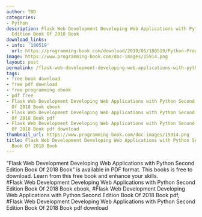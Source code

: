 ```yaml
---
author: TBD
categories:
- Python
description: Flask Web Development Developing Web Applications with Python Second
  Edition Book Of 2018 Book
download_links:
- info: '180519'
  url: https://programming-book.com/download/2019/05/180519/Python-Programming123uo00es0220.pdf
image: https://www.programming-book.com/doc-images/15914.png
layout: post
permalink: /flask-web-development-developing-web-applications-with-python-second-edition-boo.html
tags:
- free book download
- free pdf download
- free programming ebook
- pdf free
- Flask Web Development Developing Web Applications with Python Second Edition Book
  Of 2018 Book ebook
- Flask Web Development Developing Web Applications with Python Second Edition Book
  Of 2018 Book pdf
- Flask Web Development Developing Web Applications with Python Second Edition Book
  Of 2018 Book pdf download
thumbnail_url: https://www.programming-book.com/doc-images/15914.png
title: Flask Web Development Developing Web Applications with Python Second Edition
  Book Of 2018 Book
---
```


 
<div class="item-desc text-justify">
  "Flask Web Development Developing Web Applications with Python Second Edition Book Of 2018 Book" is available in PDF format. This books is free to download. Learn from this free book and enhance your skills.
  <br>
  #Flask Web Development Developing Web Applications with Python Second Edition Book Of 2018 Book ebook, #Flask Web Development Developing Web Applications with Python Second Edition Book Of 2018 Book pdf, #Flask Web Development Developing Web Applications with Python Second Edition Book Of 2018 Book pdf download
</div>